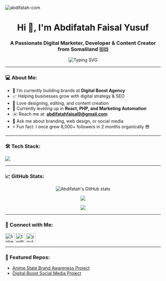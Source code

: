 <!-- View Count -->
<p align="left">
  <img src="https://komarev.com/ghpvc/?username=abdifatah-com&label=Profile%20views&color=0e75b6&style=flat" alt="abdifatah-com" />
</p>

<!-- Intro -->
<h1 align="center">Hi 👋, I'm Abdifatah Faisal Yusuf</h1>
<h3 align="center">A Passionate Digital Marketer, Developer & Content Creator from Somaliland 🇸🇴</h3>

<!-- Typing effect -->
<p align="center">
  <img src="https://readme-typing-svg.demolab.com?font=Fira+Code&size=24&pause=1000&center=true&vCenter=true&width=440&lines=Digital+Marketer;Frontend+Developer;Content+Creator;Brand+Strategist" alt="Typing SVG" />
</p>

---

### 💻 About Me:
- 🔭 I’m currently building brands at **Digital Boost Agency**  
- 📈 Helping businesses grow with digital strategy & SEO  
- 🎨 Love designing, editing, and content creation  
- 🌱 Currently leveling up in **React, PHP, and Marketing Automation**  
- ✉️ Reach me at: **abdifatahfaisal9@gmail.com**  
- 💬 Ask me about branding, web design, or social media  
- ⚡ Fun fact: I once grew 8,000+ followers in 2 months organically 😎

---

### 🛠️ Tech Stack:
<p align="left">
  <img src="https://skillicons.dev/icons?i=html,css,js,react,php,mysql,figma,github,git,vscode,python,wordpress,linux" />
</p>

---

### 📈 GitHub Stats:
<p align="center">
  <img src="https://github-readme-stats.vercel.app/api?username=abdifatah-com&show_icons=true&theme=radical" alt="Abdifatah's GitHub stats" />
</p>

<p align="center">
  <img src="https://github-readme-streak-stats.herokuapp.com/?user=abdifatah-com&theme=radical" />
</p>

<p align="center">
  <img src="https://github-readme-stats.vercel.app/api/top-langs/?username=abdifatah-com&layout=compact&theme=radical" />
</p>

---

### 🔗 Connect with Me:
<p align="left">
  <a href="https://linkedin.com/in/abdifatahfaisal" target="blank"><img align="center" src="https://cdn.jsdelivr.net/npm/simple-icons@v4/icons/linkedin.svg" alt="linkedin" height="30" width="30" /></a>
  <a href="https://twitter.com/abdifatahfaisal" target="blank"><img align="center" src="https://cdn.jsdelivr.net/npm/simple-icons@v4/icons/twitter.svg" alt="twitter" height="30" width="30" /></a>
  <a href="https://www.youtube.com/@DigitalBoostSo" target="blank"><img align="center" src="https://cdn.jsdelivr.net/npm/simple-icons@v4/icons/youtube.svg" alt="youtube" height="30" width="30" /></a>
</p>

---

### 📍 Featured Repos:
- [Anime State Brand Awareness Project](https://github.com/abdifatah-com/anime-awareness)  
- [Digital Boost Social Media Project](https://github.com/abdifatah-com/digital-boost)
